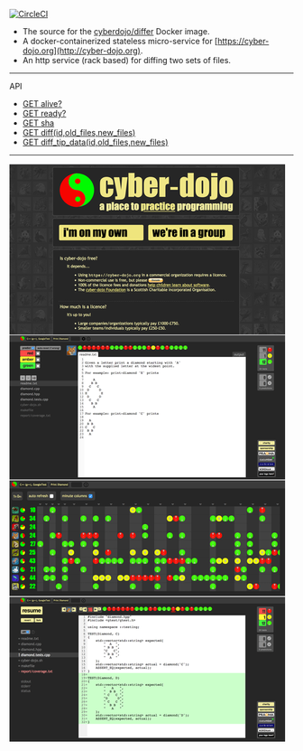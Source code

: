 [![CircleCI](https://circleci.com/gh/cyber-dojo/differ.svg?style=svg)](https://circleci.com/gh/cyber-dojo/differ)

- The source for the [cyberdojo/differ](https://hub.docker.com/r/cyberdojo/differ/tags) Docker image.
- A docker-containerized stateless micro-service for [https://cyber-dojo.org](http://cyber-dojo.org).
- An http service (rack based) for diffing two sets of files.

***
API

* [GET alive?](docs/api.md#get-alive)  
* [GET ready?](docs/api.md#get-ready)
* [GET sha](docs/api.md#get-sha)
* [GET diff(id,old_files,new_files)](docs/api.md#get-diffidold_filesnew_files)
* [GET diff_tip_data(id,old_files,new_files)](docs/api.md#get-diff_tip_dataidold_filesnew_files)

***

![cyber-dojo.org home page](https://github.com/cyber-dojo/cyber-dojo/blob/master/shared/home_page_snapshot.png)
